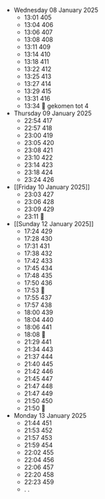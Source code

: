 - Wednesday 08 January 2025
	- 13:01 405
	- 13:04 406
	- 13:06 407
	- 13:08 408
	- 13:11 409
	- 13:14 410
	- 13:18 411
	- 13:22 412
	- 13:25 413
	- 13:27 414
	- 13:29 415
	- 13:31 416
	- 13:34 🛑 gekomen tot 4
- Thursday 09 January 2025
	- 22:54 417
	- 22:57 418
	- 23:00 419
	- 23:05 420
	- 23:08 421
	- 23:10 422
	- 23:14 423
	- 23:18 424
	- 23:24 426
- [[Friday 10 January 2025]]
	- 23:03 427
	- 23:06 428
	- 23:09 429
	- 23:11 🛑
- [[Sunday 12 January 2025]]
	- 17:24 429
	- 17:28 430
	- 17:31 431
	- 17:38 432
	- 17:42 433
	- 17:45 434
	- 17:48 435
	- 17:50 436
	- 17:53 🛑
	- 17:55 437
	- 17:57 438
	- 18:00 439
	- 18:04 440
	- 18:06 441
	- 18:08 🛑
	- 21:29 441
	- 21:34 443
	- 21:37 444
	- 21:40 445
	- 21:42 446
	- 21:45 447
	- 21:47 448
	- 21:47 449
	- 21:50 450
	- 21:50 🛑
- Monday 13 January 2025
	- 21:44 451
	- 21:53 452
	- 21:57 453
	- 21:59 454
	- 22:02 455
	- 22:04 456
	- 22:06 457
	- 22:20 458
	- 22:23 459
	- . .
